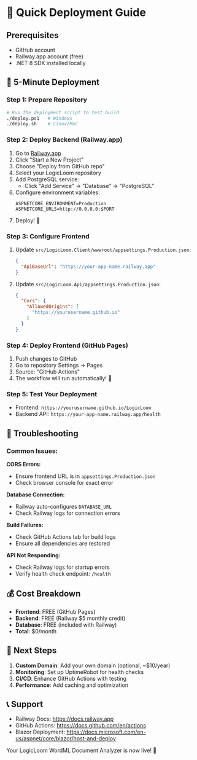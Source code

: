 # 🚀 Quick Deployment Guide

## Prerequisites
- GitHub account
- Railway.app account (free)
- .NET 8 SDK installed locally

## 🎯 5-Minute Deployment

### Step 1: Prepare Repository
```bash
# Run the deployment script to test build
./deploy.ps1   # Windows
./deploy.sh    # Linux/Mac
```

### Step 2: Deploy Backend (Railway.app)
1. Go to [Railway.app](https://railway.app)
2. Click "Start a New Project"
3. Choose "Deploy from GitHub repo"
4. Select your LogicLoom repository
5. Add PostgreSQL service:
   - Click "Add Service" → "Database" → "PostgreSQL"
6. Configure environment variables:
   ```
   ASPNETCORE_ENVIRONMENT=Production
   ASPNETCORE_URLS=http://0.0.0.0:$PORT
   ```
7. Deploy! 🎉

### Step 3: Configure Frontend
1. Update `src/LogicLoom.Client/wwwroot/appsettings.Production.json`:
   ```json
   {
     "ApiBaseUrl": "https://your-app-name.railway.app"
   }
   ```

2. Update `src/LogicLoom.Api/appsettings.Production.json`:
   ```json
   {
     "Cors": {
       "AllowedOrigins": [
         "https://yourusername.github.io"
       ]
     }
   }
   ```

### Step 4: Deploy Frontend (GitHub Pages)
1. Push changes to GitHub
2. Go to repository Settings → Pages
3. Source: "GitHub Actions"
4. The workflow will run automatically! 🎉

### Step 5: Test Your Deployment
- Frontend: `https://yourusername.github.io/LogicLoom`
- Backend API: `https://your-app-name.railway.app/health`

## 🔧 Troubleshooting

### Common Issues:

**CORS Errors:**
- Ensure frontend URL is in `appsettings.Production.json`
- Check browser console for exact error

**Database Connection:**
- Railway auto-configures `DATABASE_URL`
- Check Railway logs for connection errors

**Build Failures:**
- Check GitHub Actions tab for build logs
- Ensure all dependencies are restored

**API Not Responding:**
- Check Railway logs for startup errors
- Verify health check endpoint: `/health`

## 💰 Cost Breakdown
- **Frontend**: FREE (GitHub Pages)
- **Backend**: FREE (Railway $5 monthly credit)
- **Database**: FREE (included with Railway)
- **Total**: $0/month

## 🚀 Next Steps
1. **Custom Domain**: Add your own domain (optional, ~$10/year)
2. **Monitoring**: Set up UptimeRobot for health checks
3. **CI/CD**: Enhance GitHub Actions with testing
4. **Performance**: Add caching and optimization

## 📞 Support
- Railway Docs: https://docs.railway.app
- GitHub Actions: https://docs.github.com/en/actions
- Blazor Deployment: https://docs.microsoft.com/en-us/aspnet/core/blazor/host-and-deploy

Your LogicLoom WordML Document Analyzer is now live! 🎉
